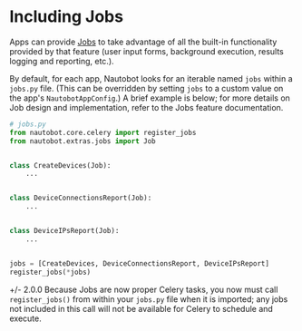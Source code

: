 # Including Jobs

Apps can provide [Jobs](../../../../user-guide/platform-functionality/jobs/index.md) to take advantage of all the built-in functionality provided by that feature (user input forms, background execution, results logging and reporting, etc.).

By default, for each app, Nautobot looks for an iterable named `jobs` within a `jobs.py` file. (This can be overridden by setting `jobs` to a custom value on the app's `NautobotAppConfig`.) A brief example is below; for more details on Job design and implementation, refer to the Jobs feature documentation.

```python
# jobs.py
from nautobot.core.celery import register_jobs
from nautobot.extras.jobs import Job


class CreateDevices(Job):
    ...


class DeviceConnectionsReport(Job):
    ...


class DeviceIPsReport(Job):
    ...


jobs = [CreateDevices, DeviceConnectionsReport, DeviceIPsReport]
register_jobs(*jobs)
```

+/- 2.0.0
    Because Jobs are now proper Celery tasks, you now must call `register_jobs()` from within your `jobs.py` file when it is imported; any jobs not included in this call will not be available for Celery to schedule and execute.
